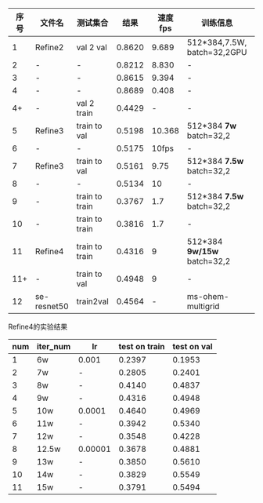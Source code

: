 | 序号 | 文件名 | 测试集合 | 结果 | 速度fps | 训练信息 | 测试信息 |car|truck|bus|motorcycle|bicycle|person|
|------|------|---------|-----|------|--------|---------|---|-----|---|----------|-------|------|
|1|Refine2|val 2 val|0.8620|9.689|512*384,7.5W,<br>batch=32,2GPU|single,nms|0.875|0.850|0.921|0.847|0.886|0.793|0.862|
|2|-|-|0.8212|8.830|-|single,nms*2|0.828|0.820|0.921|0.844|0.728|0.786|0.821|
|3|-|-|0.8615|9.394|-|single,soft_nms|0.872|0.848|0.921|0.848|0.881|0.800|0.861|
|4|-|-|0.8689|0.408|-|multi,soft_nms|0.876|0.856|0.921|0.854|0.907|0.800|0.869|
|4+|-|val 2 train|0.4429|-|-|single,soft_nms|0.771|0.295|0.523|0.408|0.185|0.475|0.443|
|5|Refine3|train to val|0.5198|10.368|512*384 **7w** batch=32,2|single,soft_nms|0.828|0.165|0.767|0.625|0.174|0.559|0.520|
|6|-|-|0.5175|10fps|-|single,nms|0.830|0.165|0.763|0.615|0.183|0.549|0.517|
|7|Refine3|train to val|0.5161|9.75|512*384 **7.5w** batch=32,2|single,soft_nms|0.824|0.170|0.764|0.619|0.163|0.556|0.516|
|8|-|-|0.5134|10|-|single,nms|0.827|0.169|0.756|0.611|0.173|0.545|0.513|
|9|-|train to train|0.3767|1.7|512*384 **7.5w** batch=32,2|single,nms|0.595|0.234|0.771|0.152|0.097|0.410|0.377|
|10|-|train to train|0.3816|1.7|-|single,soft_nms|0.596|0.238|0.775|0.155|0.103|0.424|0.382|
|11|Refine4|train to train|0.4316|9|512*384 **9w/15w** batch=32,2|single,soft_nms|0.651|0.375|0.808|0.188|0.122|0.446|0.432|
|11+|-|train to val|0.4948|9|-|-|0.863|0.179|0.744|0.518|0.156|0.508|0.495|
|12|se-resnet50|train2val|0.4564|-|ms-ohem-multigrid|-|

Refine4的实验结果

| num | iter_num |lr|test on train|test on val| 
|---|--------|--|-------------|-----------|
|1|6w|0.001|0.2397|0.1953|
|2|7w|-|0.2805|0.2401|
|3|8w|-|0.4140|0.4837|
|4|9w|-|0.4316 |0.4948|
|5|10w|0.0001|0.4640|0.4969|
|6|11w|-|0.3942|0.5340|
|7|12w|-|0.3548|0.4228|
|8|12.5w|0.00001|0.3678|0.4881
|9|13w|-|0.3850|0.5610|
|10|14w|-|0.3829|0.5549|
|11|15w|-|0.3791|0.5494|

